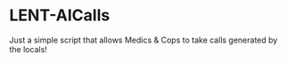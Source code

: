 # LENT-AICalls
Just a simple script that allows Medics &amp; Cops to take calls generated by the locals!
